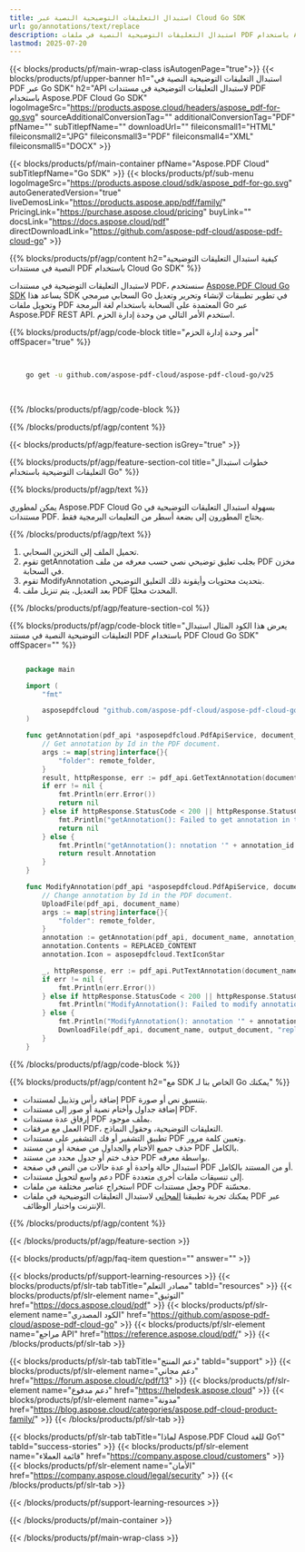 ```yaml
---
title: استبدال التعليقات التوضيحية النصية عبر Cloud Go SDK
url: go/annotations/text/replace
description: استبدال التعليقات التوضيحية النصية في ملفات PDF باستخدام Aspose.PDF Cloud SDK لـ Go.
lastmod: 2025-07-20
---
```


{{< blocks/products/pf/main-wrap-class isAutogenPage="true">}}
{{< blocks/products/pf/upper-banner h1="استبدال التعليقات التوضيحية النصية في PDF عبر Go SDK" h2="API لاستبدال التعليقات التوضيحية في مستندات PDF باستخدام Aspose.PDF Cloud Go SDK" logoImageSrc="https://products.aspose.cloud/headers/aspose_pdf-for-go.svg" sourceAdditionalConversionTag="" additionalConversionTag="PDF" pfName="" subTitlepfName="" downloadUrl="" fileiconsmall1="HTML" fileiconsmall2="JPG" fileiconsmall3="PDF" fileiconsmall4="XML" fileiconsmall5="DOCX" >}}

{{< blocks/products/pf/main-container pfName="Aspose.PDF Cloud" subTitlepfName="Go SDK" >}}
{{< blocks/products/pf/sub-menu logoImageSrc="https://products.aspose.cloud/sdk/aspose_pdf-for-go.svg"
autoGeneratedVersion="true"
liveDemosLink="https://products.aspose.app/pdf/family/" PricingLink="https://purchase.aspose.cloud/pricing" buyLink="" docsLink="https://docs.aspose.cloud/pdf"  directDownloadLink="https://github.com/aspose-pdf-cloud/aspose-pdf-cloud-go" >}}

{{% blocks/products/pf/agp/content h2="كيفية استبدال التعليقات التوضيحية النصية في مستندات PDF باستخدام Cloud Go SDK" %}}

لاستبدال التعليقات التوضيحية في مستندات PDF، سنستخدم
[Aspose.PDF Cloud Go SDK](https://products.aspose.cloud/pdf/go/)
يساعد هذا SDK السحابي مبرمجي Go في تطوير تطبيقات لإنشاء وتحرير وتعديل وتحويل ملفات PDF المعتمدة على السحابة باستخدام لغة البرمجة Go عبر Aspose.PDF REST API. استخدم الأمر التالي من وحدة إدارة الحزم.

{{% blocks/products/pf/agp/code-block title="أمر وحدة إدارة الحزم" offSpacer="true" %}}

```bash

     
    go get -u github.com/aspose-pdf-cloud/aspose-pdf-cloud-go/v25
     
     
```

{{% /blocks/products/pf/agp/code-block %}}

{{% /blocks/products/pf/agp/content %}}

{{< blocks/products/pf/agp/feature-section isGrey="true" >}}

{{% blocks/products/pf/agp/feature-section-col title="خطوات استبدال التعليقات التوضيحية باستخدام Go" %}}

{{% blocks/products/pf/agp/text %}}

يمكن لمطوري Aspose.PDF Cloud Go بسهولة استبدال التعليقات التوضيحية في مستندات PDF. يحتاج المطورون إلى بضعة أسطر من التعليمات البرمجية فقط.

{{% /blocks/products/pf/agp/text %}}

1. تحميل الملف إلى التخزين السحابي.
1. تقوم getAnnotation بجلب تعليق توضيحي نصي حسب معرفه من ملف PDF مخزن في السحابة.
1. تقوم ModifyAnnotation بتحديث محتويات وأيقونة ذلك التعليق التوضيحي.
1. بعد التعديل، يتم تنزيل ملف PDF المحدث محليًا.

{{% /blocks/products/pf/agp/feature-section-col %}}

{{% blocks/products/pf/agp/code-block title="يعرض هذا الكود المثال استبدال التعليقات التوضيحية النصية في مستند PDF باستخدام PDF Cloud Go SDK" offSpacer="" %}}

```go

    package main

    import (
        "fmt"

        asposepdfcloud "github.com/aspose-pdf-cloud/aspose-pdf-cloud-go/v25"
    )

    func getAnnotation(pdf_api *asposepdfcloud.PdfApiService, document_name string, annotation_id string, remote_folder string) *asposepdfcloud.TextAnnotation {
        // Get annotation by Id in the PDF document.
        args := map[string]interface{}{
            "folder": remote_folder,
        }
        result, httpResponse, err := pdf_api.GetTextAnnotation(document_name, annotation_id, args)
        if err != nil {
            fmt.Println(err.Error())
            return nil
        } else if httpResponse.StatusCode < 200 || httpResponse.StatusCode > 299 {
            fmt.Println("getAnnotation(): Failed to get annotation in the document.")
            return nil
        } else {
            fmt.Println("getAnnotation(): nnotation '" + annotation_id + "' successfully found '" + result.Annotation.Contents + "' in the document '" + document_name + "'.")
            return result.Annotation
        }
    }

    func ModifyAnnotation(pdf_api *asposepdfcloud.PdfApiService, document_name string, output_document string, annotation_id string, remote_folder string) {
        // Change annotation by Id in the PDF document.
        UploadFile(pdf_api, document_name)
        args := map[string]interface{}{
            "folder": remote_folder,
        }
        annotation := getAnnotation(pdf_api, document_name, annotation_id, remote_folder)
        annotation.Contents = REPLACED_CONTENT
        annotation.Icon = asposepdfcloud.TextIconStar

        _, httpResponse, err := pdf_api.PutTextAnnotation(document_name, annotation_id, *annotation, args)
        if err != nil {
            fmt.Println(err.Error())
        } else if httpResponse.StatusCode < 200 || httpResponse.StatusCode > 299 {
            fmt.Println("ModifyAnnotation(): Failed to modify annotation in the document.")
        } else {
            fmt.Println("ModifyAnnotation(): annotation '" + annotation.Id + "' successfully modified in the document '" + document_name + "'.")
            DownloadFile(pdf_api, document_name, output_document, "replaced_annotatiom_")
        }
    }
```

{{% /blocks/products/pf/agp/code-block %}}

{{% blocks/products/pf/agp/content h2="مع SDK الخاص بنا لـ Go يمكنك" %}}

+ إضافة رأس وتذييل لمستندات PDF بتنسيق نص أو صورة.
+ إضافة جداول وأختام نصية أو صور إلى مستندات PDF.
+ إرفاق عدة مستندات PDF بملف موجود.
+ العمل مع مرفقات PDF، التعليقات التوضيحية، وحقول النماذج.
+ تطبيق التشفير أو فك التشفير على مستندات PDF وتعيين كلمة مرور.
+ حذف جميع الأختام والجداول من صفحة أو من مستند PDF بالكامل.
+ حذف ختم أو جدول محدد من مستند PDF بواسطة معرفه.
+ استبدال حالة واحدة أو عدة حالات من النص في صفحة PDF أو من المستند بالكامل.
+ دعم واسع لتحويل مستندات PDF إلى تنسيقات ملفات أخرى متعددة.
+ استخراج عناصر مختلفة من ملفات PDF وجعل مستندات PDF محسّنة.
+ يمكنك تجربة تطبيقنا [المجاني](https://products.aspose.app/pdf/) لاستبدال التعليقات التوضيحية في ملفات PDF عبر الإنترنت واختبار الوظائف.

{{% /blocks/products/pf/agp/content %}}

{{< /blocks/products/pf/agp/feature-section >}}

{{< blocks/products/pf/agp/faq-item question="" answer="" >}}

{{< blocks/products/pf/support-learning-resources >}}
{{< blocks/products/pf/slr-tab tabTitle="مصادر التعلم" tabId="resources" >}}
{{< blocks/products/pf/slr-element name="التوثيق" href="https://docs.aspose.cloud/pdf" >}}
{{< blocks/products/pf/slr-element name="الكود المصدري" href="https://github.com/aspose-pdf-cloud/aspose-pdf-cloud-go" >}}
{{< blocks/products/pf/slr-element name="مراجع API" href="https://reference.aspose.cloud/pdf/" >}}
{{< /blocks/products/pf/slr-tab >}}

{{< blocks/products/pf/slr-tab tabTitle="دعم المنتج" tabId="support" >}}
{{< blocks/products/pf/slr-element name="دعم مجاني" href="https://forum.aspose.cloud/c/pdf/13" >}}
{{< blocks/products/pf/slr-element name="دعم مدفوع" href="https://helpdesk.aspose.cloud" >}}
{{< blocks/products/pf/slr-element name="مدونة" href="https://blog.aspose.cloud/categories/aspose.pdf-cloud-product-family/" >}}
{{< /blocks/products/pf/slr-tab >}}

{{< blocks/products/pf/slr-tab tabTitle="لماذا Aspose.PDF Cloud للغة Go؟" tabId="success-stories" >}}
{{< blocks/products/pf/slr-element name="قائمة العملاء" href="https://company.aspose.cloud/customers" >}}
{{< blocks/products/pf/slr-element name="الأمان" href="https://company.aspose.cloud/legal/security" >}}
{{< /blocks/products/pf/slr-tab >}}

{{< /blocks/products/pf/support-learning-resources >}}

{{< /blocks/products/pf/main-container >}}

{{< /blocks/products/pf/main-wrap-class >}}



